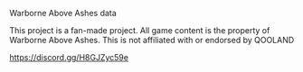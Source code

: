 Warborne Above Ashes data

This project is a fan-made project. All game content is the property of Warborne Above Ashes. This is not affiliated with or endorsed by QOOLAND

https://discord.gg/H8GJZyc59e
